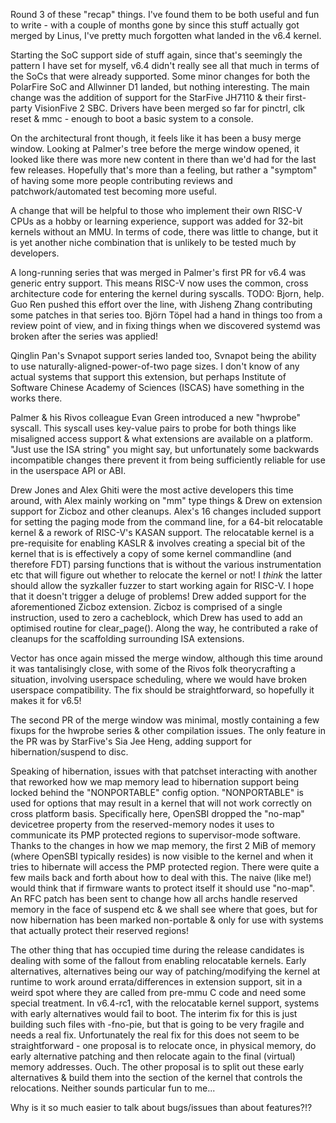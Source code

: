 Round 3 of these "recap" things. I've found them to be both useful and fun to
write - with a couple of months gone by since this stuff actually got merged by
Linus, I've pretty much forgotten what landed in the v6.4 kernel.

Starting the SoC support side of stuff again, since that's seemingly the
pattern I have set for myself, v6.4 didn't really see all that much in terms of
the SoCs that were already supported. Some minor changes for both the PolarFire
SoC and Allwinner D1 landed, but nothing interesting.
The main change was the addition of support for the StarFive JH7110 & their
first-party VisionFive 2 SBC. Drivers have been merged so far for pinctrl, clk
reset & mmc - enough to boot a basic system to a console.

On the architectural front though, it feels like it has been a busy merge
window. Looking at Palmer's tree before the merge window opened, it looked like
there was more new content in there than we'd had for the last few releases.
Hopefully that's more than a feeling, but rather a "symptom" of having some
more people contributing reviews and patchwork/automated test becoming more
useful.

A change that will be helpful to those who implement their own RISC-V CPUs as a
hobby or learning experience, support was added for 32-bit kernels without an
MMU. In terms of code, there was little to change, but it is yet another niche
combination that is unlikely to be tested much by developers.

A long-running series that was merged in Palmer's first PR for v6.4 was generic
entry support. This means RISC-V now uses the common, cross architecture code
for entering the kernel during syscalls.
TODO: Bjorn, help.
Guo Ren pushed this effort over the line, with Jisheng Zhang contributing some
patches in that series too. Björn Töpel had a hand in things too from a review
point of view, and in fixing things when we discovered systemd was broken after
the series was applied!

Qinglin Pan's Svnapot support series landed too, Svnapot being the ability to
use naturally-aligned-power-of-two page sizes. I don't know of any actual
systems that support this extension, but perhaps Institute of Software Chinese
Academy of Sciences (ISCAS) have something in the works there.

Palmer & his Rivos colleague Evan Green introduced a new "hwprobe" syscall.
This syscall uses key-value pairs to probe for both things like misaligned
access support & what extensions are available on a platform.
"Just use the ISA string" you might say, but unfortunately some backwards
incompatible changes there prevent it from being sufficiently reliable for
use in the userspace API or ABI.

Drew Jones and Alex Ghiti were the most active developers this time around,
with Alex mainly working on "mm" type things & Drew on extension support for
Zicboz and other cleanups.
Alex's 16 changes included support for setting the paging mode from the command
line, for a 64-bit relocatable kernel & a rework of RISC-V's KASAN support.
The relocatable kernel is a pre-requisite for enabling KASLR & involves creating
a special bit of the kernel that is is effectively a copy of some kernel
commandline (and therefore FDT) parsing functions that is without the various
instrumentation etc that will figure out whether to relocate the kernel or not!
I *think* the latter should allow the syzkaller fuzzer to start working again
for RISC-V. I hope that it doesn't trigger a deluge of problems!
Drew added support for the aforementioned Zicboz extension. Zicboz is comprised
of a single instruction, used to zero a cacheblock, which Drew has used to add
an optimised routine for clear_page(). Along the way, he contributed a rake of
cleanups for the scaffolding surrounding ISA extensions.

Vector has once again missed the merge window, although this time around it was
tantalisingly close, with some of the Rivos folk theorycrafting a situation,
involving userspace scheduling, where we would have broken userspace
compatibility. The fix should be straightforward, so hopefully it makes it for
v6.5!

The second PR of the merge window was minimal, mostly containing a few fixups
for the hwprobe series & other compilation issues. The only feature in the PR
was by StarFive's Sia Jee Heng, adding support for hibernation/suspend to disc.

Speaking of hibernation, issues with that patchset interacting with another
that reworked how we map memory lead to hibernation support being locked behind
the "NONPORTABLE" config option. "NONPORTABLE" is used for options that may
result in a kernel that will not work correctly on cross platform basis.
Specifically here, OpenSBI dropped the "no-map" devicetree property from the
reserved-memory nodes it uses to communicate its PMP protected regions to
supervisor-mode software. Thanks to the changes in how we map memory, the first
2 MiB of memory (where OpenSBI typically resides) is now visible to the kernel
and when it tries to hibernate will access the PMP protected region.
There were quite a few mails back and forth about how to deal with this. The
naive (like me!) would think that if firmware wants to protect itself it should
use "no-map". An RFC patch has been sent to change how all archs handle reserved
memory in the face of suspend etc & we shall see where that goes, but for now
hibernation has been marked non-portable & only for use with systems that
actually protect their reserved regions!

The other thing that has occupied time during the release candidates is dealing
with some of the fallout from enabling relocatable kernels. Early alternatives,
alternatives being our way of patching/modifying the kernel at runtime to work
around errata/differences in extension support, sit in a weird spot where they
are called from pre-mmu C code and need some special treatment. In v6.4-rc1,
with the relocatable kernel support, systems with early alternatives would fail
to boot. The interim fix for this is just building such files with -fno-pie, but
that is going to be very fragile and needs a real fix. Unfortunately the real
fix for this does not seem to be straightforward - one proposal is to relocate
once, in physical memory, do early alternative patching and then relocate
again to the final (virtual) memory addresses. Ouch. The other proposal is to
split out these early alternatives & build them into the section of the kernel
that controls the relocations. Neither sounds particular fun to me...

Why is it so much easier to talk about bugs/issues than about features?!?
